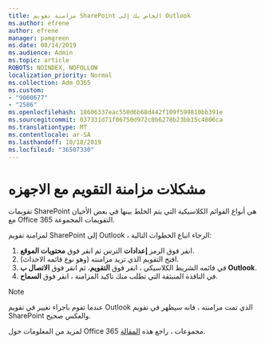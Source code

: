 ```yaml
---
title: مزامنة تقويم SharePoint الخاص بك إلى Outlook
ms.author: efrene
author: efrene
manager: pamgreen
ms.date: 08/14/2019
ms.audience: Admin
ms.topic: article
ROBOTS: NOINDEX, NOFOLLOW
localization_priority: Normal
ms.collection: Adm_O365
ms.custom:
- "9000677"
- "2586"
ms.openlocfilehash: 18606337eac550d6b68d442f109f599810bb391e
ms.sourcegitcommit: 037331d71f06750d972c0b6278b23bb15c4806ca
ms.translationtype: MT
ms.contentlocale: ar-SA
ms.lasthandoff: 10/18/2019
ms.locfileid: "36507330"
---
```

# <a name="issues-synchronizing-your-calendar-to-devices"></a>مشكلات مزامنة التقويم مع الاجهزه

تقويمات SharePoint هي أنواع القوائم الكلاسيكية التي يتم الخلط بينها في بعض الأحيان مع Office 365 التقويمات المجموعة.

لمزامنة تقويم SharePoint إلى Outlook ، الرجاء اتباع الخطوات التالية:

1. انقر فوق الرمز **إعدادات** الترس ثم انقر فوق **محتويات الموقع**.
2. افتح التقويم الذي تريد مزامنته (وهو نوع قائمه الاحداث).
3. في قائمه الشريط الكلاسيكي ، انقر فوق **التقويم**، ثم انقر فوق **الاتصال ب Outlook**.
4. في النافذة المنبثقة التي تطلب منك تاكيد المزامنة ، انقر فوق **السماح**.

>[!Note]
> عندما تقوم باجراء تغيير في تقويم Outlook الذي تمت مزامنته ، فانه سيظهر في تقويم SharePoint والعكس صحيح.

لمزيد من المعلومات حول Office 365 مجموعات ، راجع هذه [المقالة](https://support.office.com/article/Learn-about-Office-365-groups-b565caa1-5c40-40ef-9915-60fdb2d97fa2).
